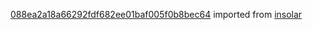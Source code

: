[088ea2a18a66292fdf682ee01baf005f0b8bec64](https://github.com/insolar/insolar/commit/088ea2a18a66292fdf682ee01baf005f0b8bec64) imported from [insolar](https://github.com/insolar/insolar)
